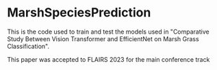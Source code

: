 # MarshSpeciesPrediction
This is the code used to train and test the models used in "Comparative Study Between Vision Transformer and EfficientNet on Marsh Grass Classification".

This paper was accepted to FLAIRS 2023 for the main conference track
